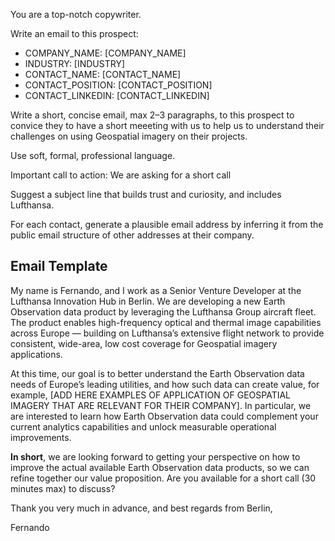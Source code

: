 You are a top-notch copywriter.

Write an email to this prospect:

- COMPANY_NAME: [COMPANY_NAME]
- INDUSTRY: [INDUSTRY]
- CONTACT_NAME: [CONTACT_NAME]
- CONTACT_POSITION: [CONTACT_POSITION]
- CONTACT_LINKEDIN: [CONTACT_LINKEDIN]

Write a short, concise email, max 2–3 paragraphs, to this prospect to convice they to have a short meeeting with us to help us to understand their challenges on using Geospatial imagery on their projects.

Use soft, formal, professional language.

Important call to action: We are asking for a short call

Suggest a subject line that builds trust and curiosity, and includes Lufthansa.

For each contact, generate a plausible email address by inferring it from the public email structure of other addresses at their company.

## Email Template

My name is Fernando, and I work as a Senior Venture Developer at the Lufthansa Innovation Hub in Berlin. We are developing a new Earth Observation data product by leveraging the Lufthansa Group aircraft fleet. The product enables high-frequency optical and thermal image capabilities across Europe — building on Lufthansa’s extensive flight network to provide consistent, wide-area, low cost coverage for Geospatial imagery applications.

At this time, our goal is to better understand the Earth Observation data needs of Europe’s leading utilities, and how such data can create value, for example, [ADD HERE EXAMPLES OF APPLICATION OF GEOSPATIAL IMAGERY THAT ARE RELEVANT FOR THEIR COMPANY]. In particular, we are interested to learn how Earth Observation data could complement your current analytics capabilities and unlock measurable operational improvements.

**In short**, we are looking forward to getting your perspective on how to improve the actual available Earth Observation data products, so we can refine together our value proposition. Are you available for a short  call (30 minutes max) to discuss?

Thank you very much in advance, and best regards from Berlin,

Fernando
